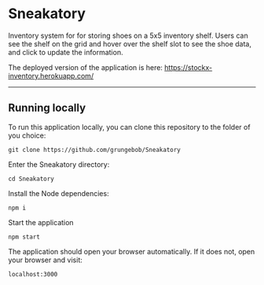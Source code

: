 # Sneakatory

Inventory system for for storing shoes on a 5x5 inventory shelf.
Users can see the shelf on the grid and hover over the shelf slot to see the shoe data, and click to update the information.

The deployed version of the application is here:
https://stockx-inventory.herokuapp.com/

---
## Running locally
To run this application locally, you can clone this repository to the folder of you choice: 
```
git clone https://github.com/grungebob/Sneakatory
```
Enter the Sneakatory directory:
```
cd Sneakatory
```
Install the Node dependencies:
```
npm i
```
Start the application
```
npm start 
```
The application should open your browser automatically. If it does not, open your browser and visit:
```
localhost:3000
```
